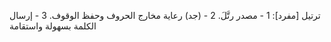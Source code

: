 ترتيل [مفرد]:
1 - مصدر رتَّلَ.
2 - (جد) رعاية مخارج الحروف وحفظ الوقوف.
3 - إرسال الكلمة بسهولة واستقامة